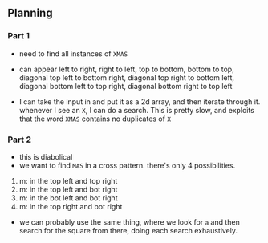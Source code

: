 ## Planning

### Part 1

- need to find all instances of `XMAS` 
- can appear left to right, right to left, top to bottom, bottom to top, diagonal top left to bottom right, diagonal top right to bottom left, diagonal bottom left to top right, diagonal bottom right to top left

- I can take the input in and put it as a 2d array, and then iterate through it. whenever I see an `X`, I can do a search. This is pretty slow, and exploits that the word `XMAS` contains no duplicates of `X`

### Part 2

- this is diabolical 
- we want to find `MAS` in a cross pattern. there's only 4 possibilities.

1. m: in the top left and top right
2. m: in the top left and bot right
3. m: in the bot left and bot right
4. m: in the top right and bot right

- we can probably use the same thing, where we look for `a` and then search for the square from there, doing each search exhaustively.
